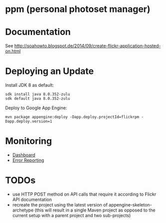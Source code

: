 ppm (personal photoset manager)
===============================

Documentation
=============

See http://soahowto.blogspot.de/2014/09/create-flickr-application-hosted-on.html

Deploying an Update
===================

Install JDK 8 as default:
```
sdk install java 8.0.352-zulu
sdk default java 8.0.352-zulu
```

Deploy to Google App Engine:
```
mvn package appengine:deploy -Dapp.deploy.projectId=flickrpm -Dapp.deploy.version=1
```

Monitoring
==========

- [Dashboard](https://console.cloud.google.com/appengine?project=flickrpm&serviceId=default&versionId=1)
- [Error Reporting](https://console.cloud.google.com/errors?serviceId=default&versionId=1&project=flickrpm)

TODOs
=====

- use HTTP POST method on API calls that require it according to Flickr API documentation
- recreate the project using the latest version of appengine-skeleton-archetype (this will result in a single Maven project as opposed to the current setup with a parent project and two sub-projects)

